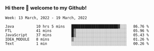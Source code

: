 ### Hi there 👋 welcome to my Github! 

<!--START_SECTION:waka-->
```text
Week: 13 March, 2022 - 19 March, 2022

Java          10 hrs 5 mins   █████████████████████▓░░░   86.76 % 
FTL           41 mins         █▒░░░░░░░░░░░░░░░░░░░░░░░   05.96 % 
JavaScript    37 mins         █▒░░░░░░░░░░░░░░░░░░░░░░░   05.43 % 
IDEA_MODULE   8 mins          ▒░░░░░░░░░░░░░░░░░░░░░░░░   01.26 % 
Text          1 min           ░░░░░░░░░░░░░░░░░░░░░░░░░   00.26 % 
```
<!--END_SECTION:waka-->

